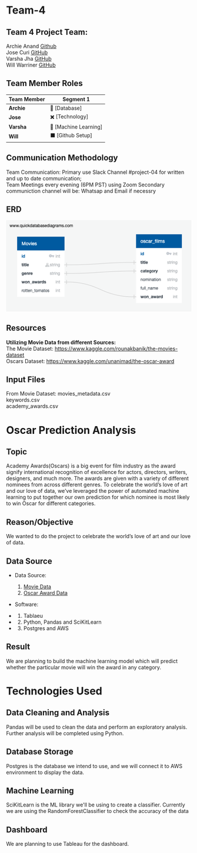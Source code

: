 # Team-4
## Team 4 Project Team:<br>
Archie Anand [Github](https://github.com/archieanand)<br>
Jose Curi [GitHub](https://github.com/joseluiscuri)<br>
Varsha Jha [GitHub](https://github.com/varshajha28)<br>
Will Warriner [GitHub](https://github.com/Sukurudo)<br>

## Team Member Roles 
| Team Member | Segment 1 |
|---|---|
| **Archie** | :red_circle: [Database]|
| **Jose** | :heavy_multiplication_x: [Technology]|
| **Varsha** | :small_red_triangle: [Machine Learning]|
| **Will** | :black_large_square: [Github Setup]|

## Communication Methodology
Team Communication: Primary use Slack Channel #project-04 for written and up to date communication;<br>
Team Meetings every evening (6PM PST) using Zoom
Secondary communiction channel will be: Whatsap and Email if necessry

## ERD

![ERD](Images/ERD.png)


## Resources

**Utilizing Movie Data from different Sources:**<br>
The Movie Dataset: https://www.kaggle.com/rounakbanik/the-movies-dataset <br>
Oscars Dataset: https://www.kaggle.com/unanimad/the-oscar-award

## Input Files
From Movie Dataset: 
movies_metadata.csv <br>
keywords.csv <br>
academy_awards.csv<br>

# Oscar Prediction Analysis

## Topic
Academy Awards(Oscars) is a big event for film industry as the award signify international recognition of excellence for actors, directors, writers, designers, and much more. The awards are given with a variety of different nominees from across different genres. To celebrate the world’s love of art and our love of data, we’ve leveraged the power of automated machine learning to put together our own prediction for which nominee is most likely to win Oscar for different categories.

## Reason/Objective
We wanted to do the project to celebrate the world’s love of art and our love of data.

## Data Source
- Data Source: 
  1. [Movie Data](https://www.kaggle.com/rounakbanik/the-movies-dataset "Movie Data")
  2. [Oscar Award Data](https://www.kaggle.com/unanimad/the-oscar-award "Oscar Award Data")
  
- Software: 
- 1. Tablaeu
- 2. Python, Pandas and SciKitLearn
- 3. Postgres and AWS

## Result
We are planning to build the machine learning model which will predict whether the particular movie will win the award in any category.

# Technologies Used
## Data Cleaning and Analysis
Pandas will be used to clean the data and perform an exploratory analysis. Further analysis will be completed using Python.

## Database Storage
Postgres is the database we intend to use, and we will connect it to AWS environment to display the data.

## Machine Learning
SciKitLearn is the ML library we'll be using to create a classifier. Currently we are using the RandomForestClassifier to check the accuracy of the data

## Dashboard
We are planning to use Tableau for the dashboard.
